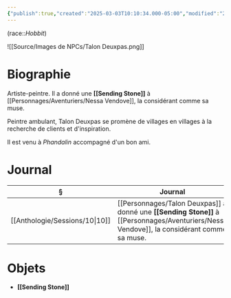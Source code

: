 ```yaml
---
{"publish":true,"created":"2025-03-03T10:10:34.000-05:00","modified":"2025-03-03T10:10:34.000-05:00","cssclasses":""}
---
```



(race::*Hobbit*)

![[Source/Images de NPCs/Talon Deuxpas.png]]

# Biographie

Artiste-peintre. Il a donné une **[[Sending Stone]]** à [[Personnages/Aventuriers/Nessa Vendove]], la considérant comme sa muse.

Peintre ambulant, Talon Deuxpas se promène de villages en villages à la recherche de clients et d'inspiration.

Il est venu à *Phandalin* accompagné d'un bon ami.

# Journal

| §                                 | Journal                                                                                                |
| --------------------------------- | ------------------------------------------------------------------------------------------------------ |
| [[Anthologie/Sessions/10\|10]] | [[Personnages/Talon Deuxpas]] a donné une **[[Sending Stone]]** à [[Personnages/Aventuriers/Nessa Vendove]], la considérant comme sa muse. |



# Objets

- **[[Sending Stone]]**